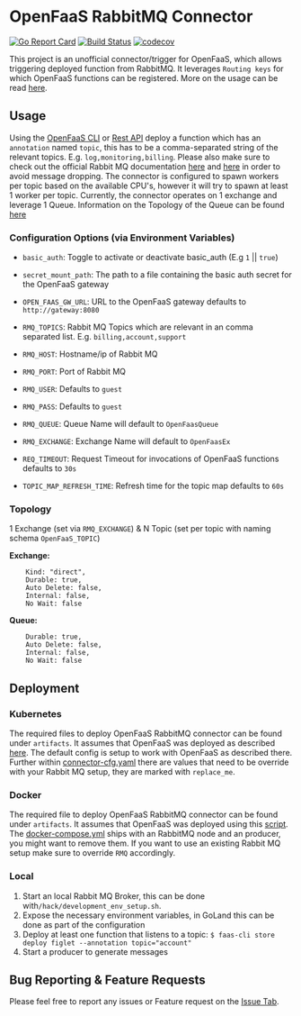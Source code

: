 # OpenFaaS RabbitMQ Connector

[![Go Report Card](https://goreportcard.com/badge/github.com/Templum/rabbitmq-connector)](https://goreportcard.com/report/github.com/Templum/rabbitmq-connector)
[![Build Status](https://travis-ci.org/Templum/rabbitmq-connector.svg?branch=develop)](https://travis-ci.org/Templum/rabbitmq-connector)
[![codecov](https://codecov.io/gh/Templum/rabbitmq-connector/branch/develop/graph/badge.svg)](https://codecov.io/gh/Templum/rabbitmq-connector)

This project is an unofficial connector/trigger for OpenFaaS, which allows triggering deployed function from RabbitMQ.
It leverages `Routing keys` for which OpenFaaS functions can be registered. More on the usage can be read [here](#Usage).

## Usage

Using the [OpenFaaS CLI](https://github.com/openfaas/faas-cli) or [Rest API](https://github.com/openfaas/faas/tree/master/api-docs)
deploy a function which has an `annotation` named `topic`, this has to be a comma-separated string of the relevant topics.
E.g. `log,monitoring,billing`. Please also make sure to check out the official Rabbit MQ documentation [here](https://www.rabbitmq.com/production-checklist.html) and [here](https://www.rabbitmq.com/monitoring.html)
in order to avoid message dropping. The connector is configured to spawn workers per topic based on the available CPU's,
however it will try to spawn at least 1 worker per topic. Currently, the connector operates on 1 exchange and leverage 1
Queue. Information on the Topology of the Queue can be found [here](#Topology)

### Configuration Options (via Environment Variables)

* `basic_auth`: Toggle to activate or deactivate basic_auth (E.g `1` || `true`)
* `secret_mount_path`: The path to a file containing the basic auth secret for the OpenFaaS gateway
* `OPEN_FAAS_GW_URL`: URL to the OpenFaaS gateway defaults to `http://gateway:8080`

* `RMQ_TOPICS`: Rabbit MQ Topics which are relevant in an comma separated list. E.g. `billing,account,support`
* `RMQ_HOST`: Hostname/ip of Rabbit MQ
* `RMQ_PORT`: Port of Rabbit MQ
* `RMQ_USER`: Defaults to `guest`
* `RMQ_PASS`: Defaults to `guest`
* `RMQ_QUEUE`: Queue Name will default to `OpenFaasQueue`
* `RMQ_EXCHANGE`: Exchange Name will default to `OpenFaasEx`

* `REQ_TIMEOUT`: Request Timeout for invocations of OpenFaaS functions defaults to `30s`
* `TOPIC_MAP_REFRESH_TIME`: Refresh time for the topic map defaults to `60s`

### Topology

1 Exchange (set via `RMQ_EXCHANGE`) & N Topic (set per topic with naming schema `OpenFaaS_TOPIC`)

**Exchange:**

```
    Kind: "direct",
    Durable: true,
    Auto Delete: false,
    Internal: false,
    No Wait: false
```

**Queue:**

```
    Durable: true,
    Auto Delete: false,
    Internal: false,
    No Wait: false
```

## Deployment

### Kubernetes

The required files to deploy OpenFaaS RabbitMQ connector can be found under `artifacts`. It assumes that OpenFaaS was
deployed as described [here](https://github.com/openfaas/faas-netes/blob/master/yaml/README.md). The default config is
setup to work with OpenFaaS as described there. Further within [connector-cfg.yaml](./artifacts/connector-cfg.yaml) there
are values that need to be override with your Rabbit MQ setup, they are marked with `replace_me`.

### Docker

The required file to deploy OpenFaaS RabbitMQ connector can be found under `artifacts`. It assumes that OpenFaaS was
deployed using this [script](https://github.com/openfaas/faas/blob/master/deploy_stack.sh). The [docker-compose.yml](./artifacts/docker-compose.yml) ships with an
RabbitMQ node and an producer, you might want to remove them. If you want to use an existing Rabbit MQ setup make sure to
override `RMQ` accordingly.

### Local

1. Start an local Rabbit MQ Broker, this can be done with`/hack/development_env_setup.sh`.
2. Expose the necessary environment variables, in GoLand this can be done as part of the configuration
3. Deploy at least one function that listens to a topic: `$ faas-cli store deploy figlet --annotation topic="account"`
4. Start a producer to generate messages

## Bug Reporting & Feature Requests

Please feel free to report any issues or Feature request on the [Issue Tab](https://github.com/Templum/rabbitmq-connector/issues).
